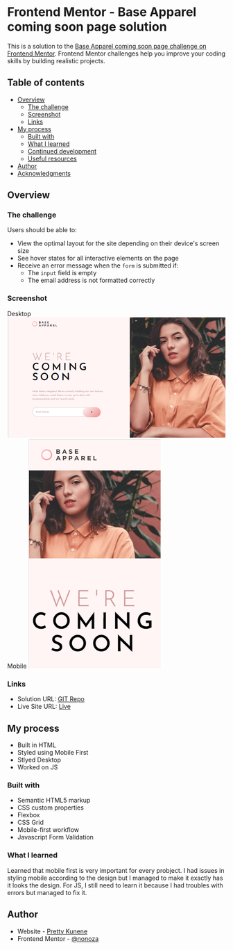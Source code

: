 # Frontend Mentor - Base Apparel coming soon page solution

This is a solution to the [Base Apparel coming soon page challenge on Frontend Mentor](https://www.frontendmentor.io/challenges/base-apparel-coming-soon-page-5d46b47f8db8a7063f9331a0). Frontend Mentor challenges help you improve your coding skills by building realistic projects. 

## Table of contents

- [Overview](#overview)
  - [The challenge](#the-challenge)
  - [Screenshot](#screenshot)
  - [Links](#links)
- [My process](#my-process)
  - [Built with](#built-with)
  - [What I learned](#what-i-learned)
  - [Continued development](#continued-development)
  - [Useful resources](#useful-resources)
- [Author](#author)
- [Acknowledgments](#acknowledgments)


## Overview

### The challenge

Users should be able to:

- View the optimal layout for the site depending on their device's screen size
- See hover states for all interactive elements on the page
- Receive an error message when the `form` is submitted if:
  - The `input` field is empty
  - The email address is not formatted correctly

### Screenshot
Desktop
![](./images/desktop.PNG)
Mobile
![](./images/mobile.PNG)



### Links

- Solution URL: [GIT Repo](https://github.com/nonoza/frontendmentor/tree/main/base-apparel-coming-soon-master)
- Live Site URL: [Live](https://nonoza.github.io/frontendmentor/base-apparel-coming-soon-master/)

## My process
- Built in HTML
- Styled using Mobile First
- Stlyed Desktop
- Worked on JS

### Built with
- Semantic HTML5 markup
- CSS custom properties
- Flexbox
- CSS Grid
- Mobile-first workflow
- Javascript Form Validation


### What I learned

Learned that mobile first is very important for every probject. I had issues in styling mobile according to the design but I managed to make it exactly has it looks
the design. For JS, I still need to learn it because I had troubles with errors but managed to fix it.

## Author

- Website - [Pretty Kunene](https://www.your-site.com)
- Frontend Mentor - [@nonoza](https://www.frontendmentor.io/profile/nonoza)



